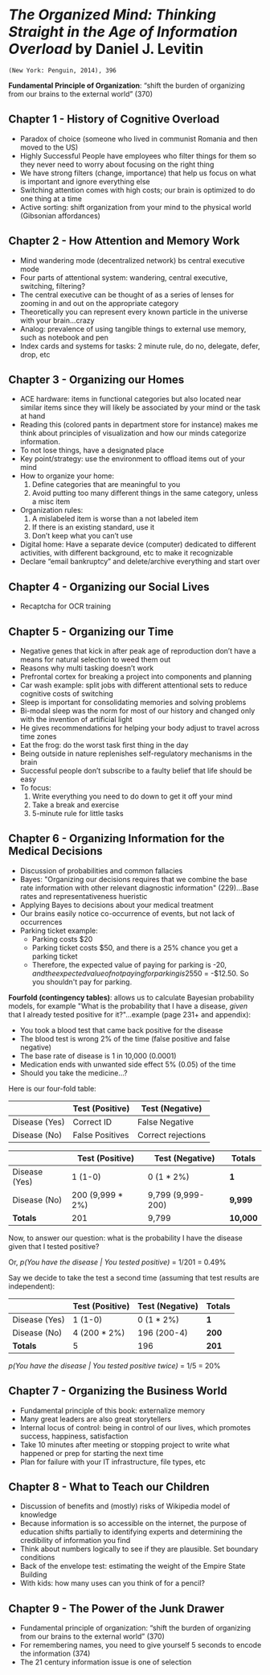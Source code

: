 # *The Organized Mind: Thinking Straight in the Age of Information Overload* by Daniel J. Levitin

`(New York: Penguin, 2014), 396`


**Fundamental Principle of Organization**: “shift the burden of organizing from our brains to the external world” (370)


## Chapter 1 - History of Cognitive Overload
- Paradox of choice (someone who lived in communist Romania and then moved to the US)
- Highly Successful People have employees who filter things for them so they never need to worry about focusing on the right thing 
- We have strong filters (change, importance) that help us focus on what is important and ignore everything else 
- Switching attention comes with high costs; our brain is optimized to do one thing at a time 
- Active sorting: shift organization from your mind to the physical world (Gibsonian affordances)


## Chapter 2 - How Attention and Memory Work
- Mind wandering mode (decentralized network) bs central executive mode 
- Four parts of attentional system: wandering, central executive, switching, filtering? 
- The central executive can be thought of as a series of lenses for zooming in and out on the appropriate category 
- Theoretically you can represent every known particle in the universe with your brain...crazy 
- Analog: prevalence of using tangible things to external use memory, such as notebook and pen 
- Index cards and systems for tasks: 2 minute rule, do no, delegate, defer, drop, etc 


## Chapter 3 - Organizing our Homes 
- ACE hardware: items in functional categories but also located near similar items since they will likely be associated by your mind or the task at hand 
- Reading this (colored pants in department store for instance) makes me think about principles of visualization and how our minds categorize information. 
- To not lose things, have a designated place 
- Key point/strategy: use the environment to offload items out of your mind 
- How to organize your home:
  1. Define categories that are meaningful to you
  2. Avoid putting too many different things in the same category, unless a misc item
- Organization rules:
  1. A mislabeled item is worse than a not labeled item
  2. If there is an existing standard, use it
  3. Don’t keep what you can’t use 
- Digital home: Have a separate device (computer) dedicated to different activities, with different background, etc to make it recognizable 
- Declare “email bankruptcy” and delete/archive everything and start over 


## Chapter 4 - Organizing our Social Lives 
- Recaptcha for OCR training 


## Chapter 5 - Organizing our Time 
- Negative genes that kick in after peak age of reproduction don’t have a means for natural selection to weed them out 
- Reasons why multi tasking doesn’t work 
- Prefrontal cortex for breaking a project into components and planning 
- Car wash example: split jobs with different attentional sets to reduce cognitive costs of switching 
- Sleep is important for consolidating memories and solving problems 
- Bi-modal sleep was the norm for most of our history and changed only with the invention of artificial light 
- He gives recommendations for helping your body adjust to travel across time zones 
- Eat the frog: do the worst task first thing in the day 
- Being outside in nature replenishes self-regulatory mechanisms in the brain
- Successful people don’t subscribe to a faulty belief that life should be easy
- To focus:
  1. Write everything you need to do down to get it off your mind
  2. Take a break and exercise 
  3. 5-minute rule for little tasks 


## Chapter 6 - Organizing Information for the Medical Decisions
- Discussion of probabilities and common fallacies 
- Bayes: "Organizing our decisions requires that we combine the base rate information with other relevant diagnostic information" (229)...Base rates and representativeness hueristic 
- Applying Bayes to decisions about your medical treatment 
- Our brains easily notice co-occurrence of events, but not lack of occurrences 
- Parking ticket example:
  - Parking costs $20
  - Parking ticket costs $50, and there is a 25% chance you get a parking ticket
  - Therefore, the expected value of paying for parking is -$20, and the expected value of not paying for parking is 25% * -$50 = -$12.50. So you shouldn't pay for parking.


**Fourfold (contingency tables)**: allows us to calculate Bayesian probability models, for example "What is the probability that I have a disease, *given* that I already tested positive for it?"...example (page 231+ and appendix):
- You took a blood test that came back positive for the disease
- The blood test is wrong 2% of the time (false positive and false negative)
- The base rate of disease is 1 in 10,000 (0.0001)
- Medication ends with unwanted side effect 5% (0.05) of the time
- Should you take the medicine...?

Here is our four-fold table:

| | Test (Positive) | Test (Negative) | 
| --- | --- | --- | 
| Disease (Yes) | Correct ID | False Negative | 
| Disease (No) | False Positives | Correct rejections | 


| | Test (Positive) | Test (Negative) | **Totals** | 
| --- | --- | --- | --- | 
| Disease (Yes) | 1 (1-0)| 0 (1 * 2%) | **1** |
| Disease (No) | 200 (9,999 * 2%) | 9,799 (9,999-200) | **9,999** |
| **Totals** | 201 | 9,799 | **10,000** | 

Now, to answer our question: what is the probability I have the disease given that I tested positive?

Or, *p(You have the disease | You tested positive)* = 1/201 = 0.49%

Say we decide to take the test a second time (assuming that test results are independent):

| | Test (Positive) | Test (Negative) | **Totals** | 
| --- | --- | --- | --- | 
| Disease (Yes) | 1 (1-0)| 0 (1 * 2%) | **1** |
| Disease (No) | 4 (200 * 2%) | 196 (200-4) | **200** |
| **Totals** | 5 | 196 | **201** | 

*p(You have the disease | You tested positive twice)* = 1/5 = 20%



## Chapter 7 - Organizing the Business World 
- Fundamental principle of this book: externalize memory 
- Many great leaders are also great storytellers 
- Internal locus of control: being in control of our lives, which promotes success, happiness, satisfaction 
- Take 10 minutes after meeting or stopping project to write what happened or prep for starting the next time 
- Plan for failure with your IT infrastructure, file types, etc 


## Chapter 8 - What to Teach our Children 
- Discussion of benefits and (mostly) risks of Wikipedia model of knowledge 
- Because information is so accessible on the internet, the purpose of education shifts partially to identifying experts and determining the credibility of information you find 
- Think about numbers logically to see if they are plausible. Set boundary conditions 
- Back of the envelope test: estimating the weight of the Empire State Building 
- With kids: how many uses can you think of for a pencil? 


## Chapter 9 - The Power of the Junk Drawer
- Fundamental principle of organization: “shift the burden of organizing from our brains to the external world” (370)
- For remembering names, you need to give yourself 5 seconds to encode the information (374)
- The 21 century information issue is one of selection